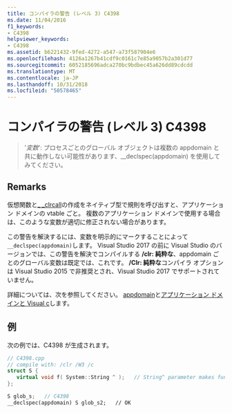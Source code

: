 ```yaml
---
title: コンパイラの警告 (レベル 3) C4398
ms.date: 11/04/2016
f1_keywords:
- C4398
helpviewer_keywords:
- C4398
ms.assetid: b6221432-9fed-4272-a547-a73f587904e6
ms.openlocfilehash: 4126a1267b41cdf9c0161c7e85a9057b2a301d77
ms.sourcegitcommit: 6052185696adca270bc9bdbec45a626dd89cdcdd
ms.translationtype: MT
ms.contentlocale: ja-JP
ms.lasthandoff: 10/31/2018
ms.locfileid: "50578465"
---
```

# <a name="compiler-warning-level-3-c4398"></a>コンパイラの警告 (レベル 3) C4398

> '*変数*': プロセスごとのグローバル オブジェクトは複数の appdomain と共に動作しない可能性があります、__declspec(appdomain) を使用してみてください。

## <a name="remarks"></a>Remarks

仮想関数と[_ _clrcall](../../cpp/clrcall.md)の作成をネイティブ型で規則を呼び出すと、アプリケーション ドメインの vtable ごと。 複数のアプリケーション ドメインで使用する場合は、このような変数が適切に修正されない場合があります。

この警告を解決するには、変数を明示的にマークすることによって`__declspec(appdomain)`します。 Visual Studio 2017 の前に Visual Studio のバージョンでは、この警告を解決でコンパイルする **/clr: 純粋な**、appdomain ごとのグローバル変数は既定では、これです。 **/Clr: 純粋な**コンパイラ オプションは Visual Studio 2015 で非推奨とされ、Visual Studio 2017 でサポートされていません。

詳細については、次を参照してください。 [appdomain](../../cpp/appdomain.md)と[アプリケーション ドメインと Visual c](../../dotnet/application-domains-and-visual-cpp.md)します。

## <a name="example"></a>例

次の例では、C4398 が生成されます。

```cpp
// C4398.cpp
// compile with: /clr /W3 /c
struct S {
   virtual void f( System::String ^ );   // String^ parameter makes function __clrcall
};

S glob_s;   // C4398
__declspec(appdomain) S glob_s2;   // OK
```